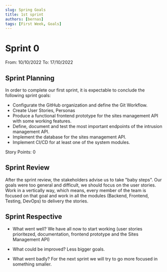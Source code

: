 ```yaml
---
slug: Spring Goals
title: 1st sprint 
authors: [bernas]
tags: [First Week, Goals]
---
```


# Sprint 0

From: 10/10/2022
To: 17/10/2022


## Sprint Planning


In order to complete our first sprint, it is expectable to conclude the following sprint goals:

- Configurate the GitHub organization and define the Git Workflow.
- Create User Stories, Personas
- Produce a functional frontend prototype for the sites management API with some working features.
- Define, document and test the most important endpoints of the intrusion management API.
- Implement the database for the sites management API.
- Implement CI/CD for at least one of the system modules.

Story Points: 0 

## Sprint Review

After the sprint review, the stakeholders advise us to take "baby steps". Our goals were too general and difficult, we should focus on the user stories. Work in a vertically way, which means, every member of the team is focused on that goal and work in all the modules (Backend, Frontend, Testing, DevOps) to delivery the stories. 


## Sprint Respective

 - What went well? We have all now to start working (user stories prioritezed, documentation, frontend prototype and the Sites Management API)

- What could be improved? Less bigger goals.

- What went badly? For the next sprint we will try to go more focused in something smaller.

